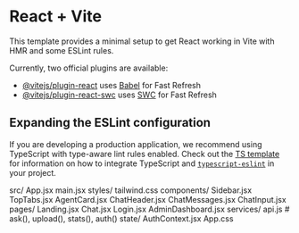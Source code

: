 # React + Vite

This template provides a minimal setup to get React working in Vite with HMR and some ESLint rules.

Currently, two official plugins are available:

- [@vitejs/plugin-react](https://github.com/vitejs/vite-plugin-react/blob/main/packages/plugin-react) uses [Babel](https://babeljs.io/) for Fast Refresh
- [@vitejs/plugin-react-swc](https://github.com/vitejs/vite-plugin-react/blob/main/packages/plugin-react-swc) uses [SWC](https://swc.rs/) for Fast Refresh

## Expanding the ESLint configuration

If you are developing a production application, we recommend using TypeScript with type-aware lint rules enabled. Check out the [TS template](https://github.com/vitejs/vite/tree/main/packages/create-vite/template-react-ts) for information on how to integrate TypeScript and [`typescript-eslint`](https://typescript-eslint.io) in your project.




src/
  App.jsx
  main.jsx
  styles/
    tailwind.css
  components/
    Sidebar.jsx
    TopTabs.jsx
    AgentCard.jsx
    ChatHeader.jsx
    ChatMessages.jsx
    ChatInput.jsx
  pages/
    Landing.jsx
    Chat.jsx
    Login.jsx
    AdminDashboard.jsx
  services/
    api.js          # ask(), upload(), stats(), auth()
  state/
    AuthContext.jsx
  App.css

